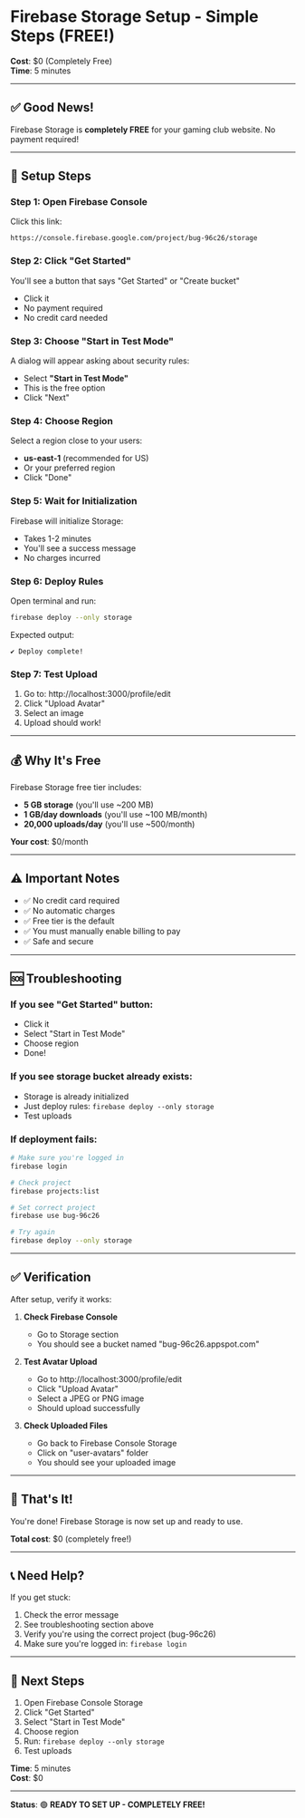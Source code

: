 # Firebase Storage Setup - Simple Steps (FREE!)

**Cost**: $0 (Completely Free)  
**Time**: 5 minutes

---

## ✅ Good News!

Firebase Storage is **completely FREE** for your gaming club website. No payment required!

---

## 🚀 Setup Steps

### Step 1: Open Firebase Console
Click this link:
```
https://console.firebase.google.com/project/bug-96c26/storage
```

### Step 2: Click "Get Started"
You'll see a button that says "Get Started" or "Create bucket"
- Click it
- No payment required
- No credit card needed

### Step 3: Choose "Start in Test Mode"
A dialog will appear asking about security rules:
- Select **"Start in Test Mode"**
- This is the free option
- Click "Next"

### Step 4: Choose Region
Select a region close to your users:
- **us-east-1** (recommended for US)
- Or your preferred region
- Click "Done"

### Step 5: Wait for Initialization
Firebase will initialize Storage:
- Takes 1-2 minutes
- You'll see a success message
- No charges incurred

### Step 6: Deploy Rules
Open terminal and run:
```bash
firebase deploy --only storage
```

Expected output:
```
✔ Deploy complete!
```

### Step 7: Test Upload
1. Go to: http://localhost:3000/profile/edit
2. Click "Upload Avatar"
3. Select an image
4. Upload should work!

---

## 💰 Why It's Free

Firebase Storage free tier includes:
- **5 GB storage** (you'll use ~200 MB)
- **1 GB/day downloads** (you'll use ~100 MB/month)
- **20,000 uploads/day** (you'll use ~500/month)

**Your cost**: $0/month

---

## ⚠️ Important Notes

- ✅ No credit card required
- ✅ No automatic charges
- ✅ Free tier is the default
- ✅ You must manually enable billing to pay
- ✅ Safe and secure

---

## 🆘 Troubleshooting

### If you see "Get Started" button:
- Click it
- Select "Start in Test Mode"
- Choose region
- Done!

### If you see storage bucket already exists:
- Storage is already initialized
- Just deploy rules: `firebase deploy --only storage`
- Test uploads

### If deployment fails:
```bash
# Make sure you're logged in
firebase login

# Check project
firebase projects:list

# Set correct project
firebase use bug-96c26

# Try again
firebase deploy --only storage
```

---

## ✅ Verification

After setup, verify it works:

1. **Check Firebase Console**
   - Go to Storage section
   - You should see a bucket named "bug-96c26.appspot.com"

2. **Test Avatar Upload**
   - Go to http://localhost:3000/profile/edit
   - Click "Upload Avatar"
   - Select a JPEG or PNG image
   - Should upload successfully

3. **Check Uploaded Files**
   - Go back to Firebase Console Storage
   - Click on "user-avatars" folder
   - You should see your uploaded image

---

## 🎯 That's It!

You're done! Firebase Storage is now set up and ready to use.

**Total cost**: $0 (completely free!)

---

## 📞 Need Help?

If you get stuck:
1. Check the error message
2. See troubleshooting section above
3. Verify you're using the correct project (bug-96c26)
4. Make sure you're logged in: `firebase login`

---

## 🚀 Next Steps

1. Open Firebase Console Storage
2. Click "Get Started"
3. Select "Start in Test Mode"
4. Choose region
5. Run: `firebase deploy --only storage`
6. Test uploads

**Time**: 5 minutes  
**Cost**: $0

---

**Status**: 🟢 **READY TO SET UP - COMPLETELY FREE!**

